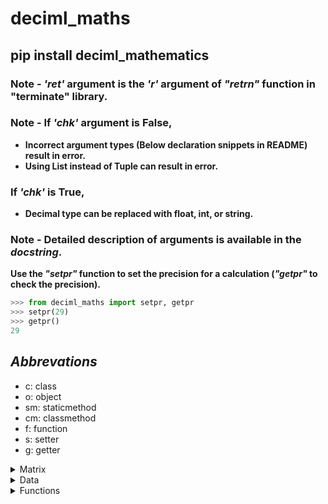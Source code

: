 # deciml_maths

## pip install deciml_mathematics


### Note - *'ret'* argument is the *'r'* argument of *"retrn"* function in "terminate" library.

### Note - If *'chk'* argument is False,
- **Incorrect argument types (Below declaration snippets in README) result in error.**
- **Using List instead of Tuple can result in error.**

### If *'chk'* is True,
- **Decimal type can be replaced with float, int, or string.**

### Note - Detailed description of arguments is available in the *docstring*.

**Use the *"setpr"* function to set the precision for a calculation (*"getpr"* to check the precision).**

```python
>>> from deciml_maths import setpr, getpr
>>> setpr(29)
>>> getpr()
29
```

## *Abbrevations*
- c: class
- o: object
- sm: staticmethod
- cm: classmethod
- f: function
- s: setter
- g: getter

<details>
<summary>Matrix</summary>
<p>
<details>
  <summary>matx</summary>
  <p>
    
**(o) matx(li, chk=True, ret='a')**: Object that stores matrix properties

- ***li*** - *tuple[ tuple[Decimal, ...] ] | tuple[Decimal, ...]*

```python
>>> from deciml_maths.matrix import matx
Imported deciml...
>>> from deciml.deciml import setpr
>>> setpr(3)
>>> matrix = matx([[1.924,2.25452,3.35157],[2.2585441,3.35844,4.25841],[3.58425,4.365258,5.694222],[4.6945485,5.5875155,6.557885]],True,'w')
'''
    [[1.924,2.25452,3.35157],[2.2585441,3.35844,4.25841],[3.58425,4.365258,5.694222],[4.6945485,5.5875155,6.557885]] - 2-D matrix
    True: Check argument types
    'w': Wait and exit if error
'''
>>> print(matrix)
matx(
_____|___[0]___|___[1]___|___[2]___|
 (0) | '1.924' | '2.255' | '3.352' | 
 (1) | '2.259' | '3.358' | '4.258' | 
 (2) | '3.584' | '4.365' | '5.694' | 
 (3) | '4.695' | '5.588' | '6.558' | 
)
```

i. **(s) matx**: Assign a new 2-D matrix

```python
>>> matrix.matx = [1.5, 2.8257, 3.25541]
>>> matrix.pmatx
matx(
_____|__[0]__|___[1]___|___[2]___|
 (0) | '1.5' | '2.826' | '3.255' | 
)

```

ii. **(g) matx -> tuple**: Get the 2-D matrix as a tuple

```python
>>> mat = matrix.matx
>>> mat
((Decimal('1.5'), Decimal('2.826'), Decimal('3.255')),)
```

iii. **(g) rowlen -> int**: Get the length of rows

```python
>>> matrix.rowlen
3
```

iv. **(g) collen -> int**: Get the length of columns

```python
>>> matrix.collen
1
```

v. **(g) sqmatx -> bool**: Get if square matrix

```python
>>> matrix.sqmatx
False
```

vi. **(g) pmatx**: Print the matrix and return the matrix as a tuple
#### Note - Can be used to check for errors. :'/ *Change the matx to pmatx*

```python
matrix.pmatx
matx(
_____|__[0]__|___[1]___|___[2]___|
 (0) | '1.5' | '2.826' | '3.255' | 
)

```

v. **(f) dnant() -> Decimal**: Get the determinant of matrix

```python
>>> matrix = matx([[1,2,3,5],[2,4,4,5],[3,4,8,6],[7,5,6,7]])
>>> matrix.dnant()
Decimal('-155.000')
```

vi. **(f) invsednant() -> Decimal**: Get the determinant of the inverse matrix

```python
>>> matrix.invsednant()
Decimal('-0.006452')
```
vii. **(f) invse() -> matx**: Get the inverse matrix of the matrix

```python
>>> mat = matrix.invse()
>>> print(mat)
matx(
_____|____[0]_____|___[1]____|____[2]_____|____[3]_____|
 (0) | '-0.05161' | '-0.219' | '-0.04516' |    '0.232' | 
 (1) |   '-0.426' |  '0.690' |   '-0.123' | '-0.08387' | 
 (2) | '-0.09677' | '-0.161' |    '0.290' | '-0.06452' | 
 (3) |    '0.439' | '-0.135' |   '-0.116' |  '0.02581' | 
)

```

vii. **(f) adjnt() -> matx**: Get the adjoint matrix of the matrix

```python
>>> mat = matrix.adjnt()
>>> print(mat)
matx(
_____|___[0]___|___[1]____|___[2]___|___[3]___|
 (0) |   '8.0' |   '34.0' |   '7.0' | '-36.0' | 
 (1) |  '66.0' | '-107.0' |  '19.0' |  '13.0' | 
 (2) |  '15.0' |   '25.0' | '-45.0' |  '10.0' | 
 (3) | '-68.0' |   '21.0' |  '18.0' |  '-4.0' | 
)

```

viii. **(f) tpose() -> matx**: Get the transpose matrix of the matrix

```python
>>> mat = matrix.tpose()
>>> print(mat)
matx(
_____|__[0]__|__[1]__|__[2]__|__[3]__|
 (0) | '1.0' | '2.0' | '3.0' | '7.0' | 
 (1) | '2.0' | '4.0' | '4.0' | '5.0' | 
 (2) | '3.0' | '4.0' | '8.0' | '6.0' | 
 (3) | '5.0' | '5.0' | '6.0' | '7.0' | 
)

```

ix. **(f) cofacm() -> matx**: Get the matrix of cofactors for the matrix

```python
>>> mat = matrix.cofacm()
>>> print(mat)
matx(
_____|___[0]___|___[1]____|___[2]___|___[3]___|
 (0) |   '8.0' |   '66.0' |  '15.0' | '-68.0' | 
 (1) |  '34.0' | '-107.0' |  '25.0' |  '21.0' | 
 (2) |   '7.0' |   '19.0' | '-45.0' |  '18.0' | 
 (3) | '-36.0' |   '13.0' |  '10.0' |  '-4.0' | 
)

```

x. **(f) mele(i, j, chk=True, ret='a') -> Decimal**: Get an element of the matrix 

- **i** - *int*
- **j** - *int*

```python
>>> ele = matrix.mele(0,0,True,'e')
'''
  0 - Row index
  0 - Column index
  True - Check arguments
  'e' - Exit if error
'''
>>> ele
Decimal('1.0')
```

xi. **(f) mrow(i, chk=True, ret='a') -> tuple[Decimal, ...]**: Get a row of the matrix

- **i** - *int*

```python
>>> row = matrix.mrow(0, True, 'c')
'''
  0 - Row index
  True - Check arguments
  'c' - Continue if error
'''
>>> row
(Decimal('1.0'), Decimal('2.0'), Decimal('3.0'), Decimal('5.0'))
```

xii. **(f) mcol(j, chk=True, ret='a') -> tuple[Decimal, ...]**: Get a column of the matrix

- **j** - *int*

```python
>>> col = matrix.mcol(0, True, 'a')
'''
  0 - Column index
  True - Check arguments
  'a' - Ask to exit if error
'''
>>> col
(Decimal('1.0'), Decimal('2.0'), Decimal('3.0'), Decimal('7.0'))
```

xiii. **(f) gele(a, r=False, chk=True, ret='a') -> tuple[ tuple[Decimal, ...] ]**: Get the rows or columns of the matrix

- **a** - *list[ int ]*
- **r** - *bool*

```python
>>> cols = matrix.gele([0,2], False, False, 'e')
'''
  [0,2] - Column indexes
  False - Get columns
  False - Skip arguments check
  'e' - Exit if error
'''
>>> cols
((Decimal('1.0'), Decimal('2.0'), Decimal('3.0'), Decimal('7.0')), (Decimal('3.0'), Decimal('4.0'), Decimal('8.0'), Decimal('6.0')))
```

xiv. **(f) matxl() -> list[ list[ Decimal ] ]**: Get the matrix as a list of Decimal objects

```python
>>> matrix.matxl()
[[Decimal('1.0'), Decimal('2.0'), Decimal('3.0'), Decimal('5.0')], [Decimal('2.0'), Decimal('4.0'), Decimal('4.0'), Decimal('5.0')], [Decimal('3.0'), Decimal('4.0'), Decimal('8.0'), Decimal('6.0')], [Decimal('7.0'), Decimal('5.0'), Decimal('6.0'), Decimal('7.0')]]
```

xv. **(f) pop(i, r=True, chk=True, ret='a') -> tuple[Decimal, ...]**: Remove a row or column of the matrix

- **i** - *int*
- **r** - *bool*

```python
>>> matrix.pop(0, False, True, 'c')
>>> popped = matrix.pop(0, False, True, 'c')
'''
	0 - Column index
	False - Pop column
	True - Check arguments
	'c' - Continue if error
'''
>>> popped
(Decimal('1.0'), Decimal('2.0'), Decimal('3.0'), Decimal('7.0'))
>>> print(matrix)
matx(
_____|__[0]__|__[1]__|__[2]__|
 (0) | '2.0' | '3.0' | '5.0' | 
 (1) | '4.0' | '4.0' | '5.0' | 
 (2) | '4.0' | '8.0' | '6.0' | 
 (3) | '5.0' | '6.0' | '7.0' | 
)

```

  </p>
</details>
<details>
  <summary>matutils</summary>
  <p>

**(c) matutils**: Methods used with matx

```python
>>> from deciml_maths.matrix import matx, matutils
Imported deciml...
```

i. **(sm) sclrm(n, el, chk=True, ret='a') -> matx**: Get a matx object with a scalar matrix

- **n** - *int*
- **el** - *Decimal*

```python
>>> from deciml_maths import setpr                
>>> setpr(3)
>>> mat = matutils.sclrm(4, 12.12345, True, 'e')
'''
	4 - Nummber of rows of square matrix
	12.12345 - Diagonal values
	True - Check arguments
	'e' - Exit if error
'''
>>> print(mat)
matx(
_____|___[0]____|___[1]____|___[2]____|___[3]____|
 (0) | '12.123' |    '0.0' |    '0.0' |    '0.0' |
 (1) |    '0.0' | '12.123' |    '0.0' |    '0.0' |
 (2) |    '0.0' |    '0.0' | '12.123' |    '0.0' |
 (3) |    '0.0' |    '0.0' |    '0.0' | '12.123' |
)

```

ii. **(sm) eqelm(m, n, i, chk=True, ret='a') -> matx**: Get a matx object of matrix with equal elements

- **m** - *int*
- **n** - *int*
- **i** - *Decimal*

```python
>>> mat = matutils.eqelm(4, 3, 12.12345, True, 'e')
'''
	4 - Number of rows
	3 - Number of columns
	12.12345 - Element value
	True - Check arguments
	'e' - Exit if error
'''
>>> print(mat)
matx(
_____|___[0]____|___[1]____|___[2]____|
 (0) | '12.123' | '12.123' | '12.123' |
 (1) | '12.123' | '12.123' | '12.123' |
 (2) | '12.123' | '12.123' | '12.123' |
 (3) | '12.123' | '12.123' | '12.123' |
)

```

iii. **(sm) addmatx(a, *b, r=False, chk=True, ret='a') -> matx**: Get a matrix as a matx object for matrices of matx objects appended along row or column direction 

- **a** - *matx*
- **\*b** - *matx*
- **r** - *bool*

```python
>>> mat1 = matx([[1,2,3,4],[12.1234, 1.2365, 3, 4]])
>>> mat2 = matx([[0.2365, 1.23641, 4.25631, 5],[5,6,7,8]])
>>> mat3 = matx([[1,2,3,4],[2,3,4,5]])
>>> mat = matutils.addmatx(mat1, mat2, mat3, r=True, chk=True, ret='w')
'''
	mat1, mat2, mat3 - matx objects
	True - Along row
	True - Check arguments
	'w' - Wait and exit if error
'''
>>> print(mat)
matx(
_____|___[0]____|___[1]___|___[2]___|__[3]__|
 (0) |    '1.0' |   '2.0' |   '3.0' | '4.0' |
 (1) | '12.123' | '1.237' |   '3.0' | '4.0' |
 (2) |  '0.237' | '1.236' | '4.256' | '5.0' |
 (3) |    '5.0' |   '6.0' |   '7.0' | '8.0' |
 (4) |    '1.0' |   '2.0' |   '3.0' | '4.0' |
 (5) |    '2.0' |   '3.0' |   '4.0' | '5.0' |
)

>>> mat = matutils.addmatx(mat1, mat2, mat3, r=False, chk=True, ret='w')
'''
	mat1, mat2, mat3 - matx objects
	False - Along columns
	True - Check arguments
	'w' - Wait and exit if error
'''
>>> print(mat)
matx(
_____|___[0]____|___[1]___|__[2]__|__[3]__|___[4]___|___[5]___|___[6]___|__[7]__|__[8]__|__[9]__|_[10]__|_[11]__|
 (0) |    '1.0' |   '2.0' | '3.0' | '4.0' | '0.237' | '1.236' | '4.256' | '5.0' | '1.0' | '2.0' | '3.0' | '4.0' |
 (1) | '12.123' | '1.237' | '3.0' | '4.0' |   '5.0' |   '6.0' |   '7.0' | '8.0' | '2.0' | '3.0' | '4.0' | '5.0' |
)

```

iv. **(cm) maddval(a, x, chk=True, ret='a') -> matx**: Get a matrix as a matx object with a number added to all the rows in the matrix of a matx object at the first index

- **a** - *matx*
- **x** - *Decimal*

```python
>>> mat = matutils.maddval(mat1, 10.1234, True, 'a')
'''
	mat1 - matx object
	10.1234 - Number
	True - Check arguments
	'a' - Ask to exit if error
'''
>>> print(mat)
matx(
_____|___[0]____|___[1]____|___[2]___|__[3]__|__[4]__|
 (0) | '10.123' |    '1.0' |   '2.0' | '3.0' | '4.0' |
 (1) | '10.123' | '12.123' | '1.237' | '3.0' | '4.0' |
)

```

v. **(sm) matlxtox(a, chk=True, ret='a') -> tuple[matx, ...]**: Convert matx object to a tuple of matx objects with row matrix

- **a** - *matx*

```python
>>> a = matutils.matlxtox(mat1, True, 'a')
'''
	mat1 - matx objects
	True - Check arguments
	'a' - Ask to exit if error
'''
>>> for i in a:
...     print(i)
... 
matx(
_____|__[0]__|__[1]__|__[2]__|__[3]__|
 (0) | '1.0' | '2.0' | '3.0' | '4.0' |
)

matx(
_____|___[0]____|___[1]___|__[2]__|__[3]__|
 (0) | '12.123' | '1.237' | '3.0' | '4.0' |
)

```

vi. **(sm) matxtolx(a, chk=True, ret='a') -> matx**: Convert a tuple of matx objects with row matrix to a matx object

- **a** - *matx*

```python
>>> mat = matutils.matxtolx(a, True, 'a')
'''
	a - Tuple of matx objects with row matrix
	True - Check arguments
	'a' - Ask to exit if error
'''
>>> print(mat)
matx(
_____|___[0]____|___[1]___|__[2]__|__[3]__|
 (0) |    '1.0' |   '2.0' | '3.0' | '4.0' |
 (1) | '12.123' | '1.237' | '3.0' | '4.0' |
)

```

vii. **(sm) gele(a, b, r=False, chk=True, ret='a') -> matx**: Get the rows or columns of the matrix for a matx object as a matx object

- **a** - *matx*
- **b** - *list[ int ]*
- **r** - *bool*

```python
>>> cols = matutils.gele(mat, [0,3], False, True, 'a')
'''
	mat - matx objects
	[0,3] - column indexes
	False - Get columns
	True - Check arguments
	'a' - Ask to exit if error
'''
>>> print(cols)
matx(
_____|__[0]__|___[1]____|
 (0) | '1.0' | '12.123' |
 (1) | '4.0' |    '4.0' |
)

>>> rows = matutils.gele(mat, [0], True, True, 'a')
'''
	mat - matx object
	[0] - Row indexes
	True - Get rows
	True - Check arguments
	'a' - Ask to exit if error
'''   
>>> print(rows)
matx(
_____|__[0]__|__[1]__|__[2]__|__[3]__|
 (0) | '1.0' | '2.0' | '3.0' | '4.0' |
)

```

viii. **(cm) tpose(a, chk=True, ret='a') -> matx**: Get the transpose matrix as a matx object for matrix of a matx object



```python
>>> tmat = matutils.tpose(mat, True, 'a')
'''
	mat - matx object
	True - Check arguments
	'a' - Ask to exit if error
'''
>>> print(tmat)
matx(
_____|__[0]__|___[1]____|
 (0) | '1.0' | '12.123' |
 (1) | '2.0' |  '1.237' |
 (2) | '3.0' |    '3.0' |
 (3) | '4.0' |    '4.0' |
)

```

ix. **(cm) cofac(a, b, c, chk=True, ret='a') -> matx**: Get the matrix of cofactors as a matx object for matrix of a matx object

- **a** - *matx*
- **b** - *int*
- **c** - *int*

```python
>>> cofac = matutils.cofac(mat, 0, 0, True, 'a')
Invalid command: matutils.cofac()
Error: Not a square matrix 
 
exit? y/n
n
>>> mat = matx([[1,2,3],[2,4,4],[1,3,5]])
>>> cofac = matutils.cofac(mat, 0, 0, True, 'a')
'''
	mat - matx object
	0 - Row index
	0 - Column index
	True - Check arguments
	'a' - Ask to exit if error
'''
>>> cofac
Decimal('8.0')
```

x. **(cm) dnant(a, chk=True, ret='a') -> Decimal**: Get the determinant of matrix for a matx object

- **a** - *matx*

```python
>>> det = matutils.dnant(mat, True, 'a')
'''
	mat - matx object
	True - Check arguments
	'a' - Ask to exit if error
'''
>>> det
Decimal('2.0')
```

xi. **(cm) adjnt(a, chk=True, ret='a') -> matx**: Get the adjoint of matrix for a matx object

- **a** - *matx*

```python
>>> adjmat = matutils.adjnt(mat, True, 'a')
'''
	mat - matx object
	True - Check arguments
	'a' - Ask to exit if error
'''
>>> print(adjmat)
matx(
_____|__[0]___|__[1]___|__[2]___|
 (0) |  '8.0' | '-1.0' | '-4.0' |
 (1) | '-6.0' |  '2.0' |  '2.0' |
 (2) |  '2.0' | '-1.0' |  '0.0' |
)

```

xii. **(cm) invse(a, chk=True, ret='a') -> matx**: Get the inverse matrix as a matx object for matrix of a matx object

- **a** - *matx*

```python
>>> invmat = matutils.invse(mat, True, 'a')
'''
	mat - matx object
	True - Check arguments
	'a' - Ask to exit if error
'''
>>> print(invmat)
matx(
_____|__[0]___|___[1]___|__[2]___|
 (0) |  '4.0' | '-0.50' | '-2.0' |
 (1) | '-3.0' |   '1.0' |  '1.0' |
 (2) |  '1.0' | '-0.50' |  '0.0' |
)

```

xiii. **(cm) invsednant(a, chk=True, ret='a') -> Decimal**: Get the determinant of the inverse matrix for matrix of a matx object

- **a** - *matx*

```python
>>> mat = matx([[1,2,3],[2.256245,4,4],[1,3.2358,5.332526]])
>>> mat.invse().dnant()                                     
Decimal('0.449')
>>> invdet = matutils.invsednant(mat, True, 'a')
'''
	mat - matx object
	True - Check arguments
	'a' - Ask to exit if error
'''
>>> invdet
Decimal('0.449')
```

xiv. **(cm) tform(a, b, c, d, r=False, chk=True, ret='a') -> matx**: Get a matx object with matrix for matrix of a matx object after a row or column transformation

- **a** - *matx*
- **b** - *int*
- **c** - *int*
- **d** - *Decimal*

***Note - Transformation is [b] -> [b] + c\*[d]***

```python
>>> mat = matx([[1,2,3],[2,4,4],[1,3,5]])
>>> mat = matutils.tform(mat, 1, 2, 1.2487, False, True, 'a')
'''
	mat - matx object
	1 - Index
	2 - Index
	1.2487 - Factor
	False - Column transformation
	True - Check arguments
	'a' - Ask to exit if error
'''
>>> print(mat)
matx(
_____|__[0]__|___[1]___|__[2]__|
 (0) | '1.0' | '5.747' | '3.0' |
 (1) | '2.0' | '8.996' | '4.0' |
 (2) | '1.0' | '9.245' | '5.0' |
)

```

xv. **(sm) madd(a, b, sumr=None, chk=True, ret='a') -> matx | tuple[Decimal, ...]**: Get the matrix as a matx object after matrix addition for matrices of two matx objects

- **a** - *matx*
- **b** - *matx*
- **sumr** - *bool/None*

```python
>>> mat1 = matx([[5,6,7],[3,4,1],[5,4,1]])
>>> mat = matutils.madd(mat, mat1, chk=True, ret='a')
'''
	mat, mat1 - matx objects
	True - Check arguments
	'a' - Ask to exit if error
'''
>>> print(mat)
matx(
_____|__[0]__|___[1]____|__[2]___|
 (0) | '6.0' | '11.747' | '10.0' |
 (1) | '5.0' | '12.996' |  '5.0' |
 (2) | '6.0' | '13.245' |  '6.0' |
)

>>> sum_of_rows = matutils.madd(mat, mat1, False, True, 'a')
'''
	mat, mat1 - matx objects
	False - Return sum of elements at a row index in each column
	True - Check arguments
	'a' - Ask to exit if error
'''
>>> sum_of_rows
(Decimal('45.747'), Decimal('30.996'), Decimal('35.245'))
```

xvi. **(cm) saddcnst(a, b, r=False, sumr=None, chk=True, ret='a') -> matx | tuple[Decimal, ...]**: Get the matrix as matx object after addition of a constant to each row or column in matrix of a matx object

- **a** - *list[ Decimal ] | tuple[Decimal, ...] | Decimal*
- **b** - *matx*
- **r** - *bool/None*
- **sumr** - *bool/None*

```python
>>> mat = matutils.saddcnst(0.4826, mat, None, chk=True, ret='a')
'''
	0.4826 - Number
	mat - matx object
	None - Add to all elements
	True - Check arguments
	'a' - Ask to exit if error
'''
>>> print(mat)
matx(
_____|___[0]___|___[1]____|___[2]____|
 (0) | '6.483' | '12.230' | '10.483' |
 (1) | '5.483' | '13.479' |  '5.483' |
 (2) | '6.483' | '13.728' |  '6.483' |
)
 
>>> mat = matutils.saddcnst([0.1,0.2,0.3], mat, True, chk=True, ret='a')
'''
	[0.1,0.2,0.3] - Numbers
	mat - matx object
	True - Add to rows
	True - Check arguments
	'a' - Ask to exit if error
'''
>>> print(mat)
matx(
_____|___[0]___|___[1]____|___[2]____|
 (0) | '6.583' | '12.330' | '10.583' |
 (1) | '5.683' | '13.679' |  '5.683' |
 (2) | '6.783' | '14.028' |  '6.783' |
)

```

xvii. **(sm) msub(a, b, sumr=None, chk=True, ret='a') -> matx | tuple[Decimal, ...]**: Get the matrix as a matx object after matrix subtraction for matrices of two matx objects

- **a** - *matx*
- **b** - *matx*
- **sumr** - *bool/None*

```python
>>> mat1 = matx([[1.1234,2.2123,12.2541,3],[1,5,4,2],[3,1,2,2]])
>>> mat2 = matx([[2,3,1,1],[3,3,5,6],[2,3,1,1]])
>>> mat = matutils.msub(mat1, mat2, chk=True, ret='a')
'''
	mat1, mat2 - matx objects
	True - Check arguments
	'a' - Ask to exit if error
'''
>>> print(mat)
matx(
_____|___[0]____|___[1]____|___[2]____|__[3]___|
 (0) | '-0.877' | '-0.788' | '11.254' |  '2.0' |
 (1) |   '-2.0' |    '2.0' |   '-1.0' | '-4.0' |
 (2) |    '1.0' |   '-2.0' |    '1.0' |  '1.0' |
)

```

xviii. **(sm) smult(a, b, sumr=None, chk=False, ret='a') -> matx | tuple[Decimal, ...]**: Get the matrix as matx object after multiplication of a number

- **a** - *matx*
- **b** - *matx*
- **sumr** - *bool/None*

```python
>>> mat = matutils.smult(0.1595, mat)
'''
	0.1595 - Number
	mat - matx object
'''
>>> print(mat)
matx(
_____|___[0]____|___[1]____|___[2]___|___[3]____|
 (0) |  '-0.14' | '-0.126' | '1.795' |  '0.319' |
 (1) | '-0.319' |  '0.319' | '-0.16' | '-0.638' |
 (2) |   '0.16' | '-0.319' |  '0.16' |   '0.16' |
)

```

xix. **(cm) smultfac(a, b, r=True, sumr=None, chk=True, ret='a') -> matx | tuple[Decimal, ...]**: Get the matrix as a matx object after multiplication of a number to each row or column in matrix of a matx object

- **a** - *list[ Decimal ] | tuple[Decimal, ...]*
- **b** - *matx*
- **r** - *bool*
- **sumr** - *bool/None*

```python
>>> mat = matutils.smultfac([1,2,3,10], mat, False)
'''
	[1,2,3,10]
	mat
	False
'''
>>> print(mat)
matx(
_____|___[0]____|___[1]____|___[2]____|___[3]____|
 (0) | '-0.140' | '-0.252' |  '5.385' |  '3.190' |
 (1) | '-0.319' |  '0.638' | '-0.480' | '-6.380' |
 (2) |  '0.160' | '-0.638' |  '0.480' |  '1.600' |
)

```

xx. **(cm) mmult(a, b, t=(False, False), sumr=None, chk=True, ret='a') -> matx | tuple[Decimal, ...]**: Get the matrix as a matx object after matrix multiplication for matrices of two matx objects

- **a** - *matx*
- **b** - *matx*
- **t** - *tuple[bool, bool]*
- **sumr** - *bool/None*

```python
>>> mat = matutils.mmult(mat, mat1, (False, True))
'''
	mat, mat1 - matx objects
	(False, True) - Use transpose of 'mat1'
'''
>>> print(mat)
matx(
_____|____[0]____|____[1]____|____[2]____|
 (0) |  '74.843' |  '26.520' |  '16.478' |
 (1) | '-23.969' | '-11.809' | '-14.039' |
 (2) |   '9.450' |   '2.090' |   '4.002' |
)
>>> mat = matutils.mmult(mat1, mat2, (False, True), False)
>>> mat
(Decimal('137.5470'), Decimal('96.0'), Decimal('60.0'))
```

xxi. **(sm) melmult(a, b, t=(False, False), sumr=None, chk=True, ret='a') -> matx | tuple[Decimal, ...]**: Get the matrix as a matx object after multipling the elements at the same indexes of the matrices of two matx objects

- **a** - *matx*
- **b** - *matx*
- **t** - *tuple[bool, bool]*
- **sumr** - *bool/None*

```python
>>> mat = matutils.melmult(mat1, mat2)
'''
	mat1, mat2 - matx objects
'''
>>> print(mat)
matx(
_____|___[0]___|___[1]___|___[2]____|__[3]___|
 (0) | '2.246' | '6.636' | '12.254' |  '3.0' |
 (1) |   '3.0' |  '15.0' |   '20.0' | '12.0' |
 (2) |   '6.0' |   '3.0' |    '2.0' |  '2.0' |
)

```

xxii. **(sm) uldcompose(a, chk=True, ret='a') -> tuple[matx, matx, matx]**: Get a tuple with matx objects of upper triangular, diagonal, and lower triangular matrices for a matrix of a matx 

- **a** - *matx*

```python
>>> u,l,d = matutils.uldcompose(matutils.gele(mat, [0,1,2], False))
'''
	matutils.gele(mat, [0,1,2], False) - matx object to decompose
'''
>>> print("{}{}{}".format(u,l,d))
matx(
_____|__[0]__|__[1]__|__[2]__|
 (0) | '0.0' | '3.0' | '6.0' |
 (1) | '0.0' | '0.0' | '3.0' |
 (2) | '0.0' | '0.0' | '0.0' |
)
matx(
_____|___[0]____|__[1]___|__[2]__|
 (0) |    '0.0' |  '0.0' | '0.0' |
 (1) |  '6.636' |  '0.0' | '0.0' |
 (2) | '12.254' | '20.0' | '0.0' |
)
matx(
_____|___[0]___|__[1]___|__[2]__|
 (0) | '2.246' | '15.0' | '2.0' |
)

```

xxiii. **(cm) dpose(a, li, r=False, chk=True, ret='a') -> tuple[matx, ...]**: Get a tuple of matrices after decomposing a matrix of a matx object along the row or column direction

- **a** - *matx*
- **li** - *list[ int ] | tuple[int, ...]*
- **r** - *bool*

```python
>>> mats = matutils.dpose(mat, [2,2])
'''
	mat - matx object
	[2,2] - Number of columns to decompose
'''
>>> for i in mats:print(i, end="")
... 
matx(
_____|___[0]___|__[1]___|__[2]__|
 (0) | '2.246' |  '3.0' | '6.0' |
 (1) | '6.636' | '15.0' | '3.0' |
)
matx(
_____|___[0]____|__[1]___|__[2]__|
 (0) | '12.254' | '20.0' | '2.0' |
 (1) |    '3.0' | '12.0' | '2.0' |
)

```

xix. **(sm) moperate(a, chk=True, ret='a') -> matx | tuple[matx, ...]**: Returns the result after performing specified operations.

- **a**: *tuple[str, tuple[matx|tuple, ...]]*
	- 1<sup>st</sup> element is the operation to perform
	- If no operation is to be performed then the elements are matx objects
	- Operations:
		- ***"add"***: Perform addition of matrices in matx objects
		- ***"sub"***: Perform subtraction of matrices in matx objects from matrix in first matx object
		- ***"mul"***: Perform multiplication of matrices in matx objects
		- ***"invse"***: Get the inverse matrices for the matrices in matx objects
		- ***"lxtox"***: Convert matrices into row matrices of rows of matrices in matx objects
		- ***"xtolx"***: Convert row matrices in matx objects into matrix with rows as the rows in row matrices
		- ***"tpose"***: Get the transpose matrix of matrices in matx objects

```python
>>> mat1=matx([1.2311,2.23514,3.2365])
>>> mat2=matx([2.3254,5.2364,3.2541])
>>> mat3=matx([2.3121,2.3214,5.3211])
>>> mat=matutils.moperate(('add', (('xtolx', (mat1, mat2, mat3)), ('invse', (('xtolx', (mat2, mat1, mat3)),)))), True, 'a')
'''
	('add', (('xtolx', (mat1, mat2, mat3)), ('invse', (('xtolx', (mat2, mat1, mat3)),)))) - Operation sequence
	True - Check arguments
	 'a' - Ask to exit if error
'''
>>> print(mat)
matx(
_____|___[0]___|___[1]____|___[2]___|
 (0) | '1.811' | '-0.453' | '4.518' |
 (1) | '2.449' |  '5.878' | '2.788' |
 (2) | '2.006' |  '3.209' | '5.156' |
)

```

  </p>
</details>
<details>
  <summary>melutils</summary>
  <p>

**(c) melutils**: Methods for operations on rows/columns in matrix of a matx object 
  
i. **(sm) add(a, li, r=False, chk=True, ret='a') -> matx**: Get a matx object with matrix of rows as sum of elements in rows or columns in a matrix of a matx object

- **a** - *matx*
- **li** - *tuple[tuple[int, ...]] | list[list[ int ]] | 'all'*
- **r** - *bool*

```python
>>> mat=matx([[1.0121, 2.3202, 5.3214], [2.3202, 4.2555, 6.3111], [5.3236, 3.5895, 4.2314]])
>>> mat1=melutils.add(mat, [[1,2],[0,2]], False, True, 'a')
'''
	mat - matx object
	[[1,2],[0,2]] - List of list of column indexes of columns to add
	False - For columns
	True - Check arguments
	'a' - Ask to exit if error
'''
>>> print(mat1)
matx(
_____|___[0]___|___[1]____|___[2]___|
 (0) | '7.641' | '10.567' | '7.821' |
 (1) | '6.333' |  '8.631' | '9.555' |
)

>>> mat1=melutils.add(mat, [[1,2],[0,2]], True, True, 'a')
'''
	mat - matx object
	[[1,2],[0,2]] - List of list of row indexes of rows to add
	True - For rows
	True - Check arguments
	'a' - Ask to exit if error
'''
>>> print(mat1)
matx(
_____|___[0]___|___[1]___|___[2]____|
 (0) | '7.644' | '7.846' | '10.542' |
 (1) | '6.336' | '5.910' |  '9.552' |
)

```

ii. **(sm) mult(a, li, r=False, chk=True, ret='a') -> matx**: Get a matx object with matrix of rows as multiplication of elements in rows or columns in a matrix of a matx object

- **a** - *matx*
- **li** - *tuple[tuple[int, ...]] | list[list[ int ]] | 'all'*
- **r** - *bool*

```python
>>> mat1=melutils.mult(mat, [[1,2],[0,2]], False, True, 'a')
'''
	mat - matx object
	[[1,2],[0,2]] - List of list of column indexes of columns to multiply
	False - For columns
	True - Check arguments
	'a' - Ask to exit if error
'''
>>> print(mat1)
matx(
_____|___[0]____|___[1]____|___[2]____|
 (0) | '12.345' |  '26.86' | '15.189' |
 (1) |  '5.385' | '14.642' | '22.526' |
)

>>> mat1=melutils.mult(mat, [[1,2],[0,2]], True, True, 'a')
'''
	mat - matx object
	[[1,2],[0,2]] - List of list of row indexes of rows to multiply
	True - For rows
	True - Check arguments
	'a' - Ask to exit if error
'''
>>> print(mat1)
matx(
_____|___[0]____|___[1]____|___[2]____|
 (0) | '12.352' | '15.279' | '26.702' |
 (1) |  '5.388' |  '8.329' | '22.513' |
)

```

iii. **(sm) pow(an, a, li, r=False, chk=True, ret='a') -> matx**: Get a matx object with matrix of rows as exponentiation of elements in rows or columns in a matrix of a matx object

- **an** - *tuple[Decimal, Decimal]*
- **a** - *matx*
- **li** - *tuple[int, ...] | list[ int ] | 'all'*
- **r** - *bool*

```python
>>> mat1=melutils.pow((2, 2), mat, [0,1], False, True, 'a')
'''
	(2, 2) - Factor to multiply and power
	mat - matx object
	[0,1] - List of column indexes of columns to exponentiate
	False - For columns
	True - Check arguments
	'a' - Ask to exit if error
'''
>>> print(mat1)
matx(
_____|___[0]___|___[1]____|___[2]____|
 (0) | '4.097' |  '21.53' | '113.38' |
 (1) | '21.53' | '72.454' | '51.552' |
)

>>> mat1=melutils.pow((2, 2), mat, [0,1], True, True, 'a')
'''
	(2, 2) - Factor to multiply and power
	mat - matx object
	[0,1] - List of row indexes of rows to exponentiate
	True - For rows
	True - Check arguments
	'a' - Ask to exit if error
'''
>>> print(mat1)
matx(
_____|___[0]___|___[1]____|____[2]____|
 (0) | '4.097' |  '21.53' | '113.252' |
 (1) | '21.53' | '72.454' | '159.315' |
)

```

iv. **(sm) log(an, a, li, r=False, chk=True, ret='a') -> matx**: Get a matx object with matrix of rows as logarithm of elements in rows or columns in a matrix of a matx object

- **an** - *tuple[Decimal, Decimal]*
- **a** - *matx*
- **li** - *tuple[int, ...] | list[ int ] | 'all'*
- **r** - *bool*

```python
>>> mat1=melutils.log((2, 2), mat, [0,1], True, True, 'a')
'''
	(2, 2) - Factor to multiply and base
	mat - matx object
	[0,1] - List of row indexes of rows for logarithm
	True - For rows
	True - Check arguments
	'a' - Ask to exit if error
'''
>>> print(mat1)
matx(
_____|___[0]___|___[1]___|___[2]___|
 (0) | '1.017' | '2.214' | '3.412' |
 (1) | '2.214' | '3.089' | '3.658' |
)

>>> mat1=melutils.log((2, 2), mat, [0,1], False, True, 'a')
'''
	(2, 2) - Factor to multiply and base
	mat - matx object
	[0,1] - List of column indexes of columns for logarithm
	False - For columns
	True - Check arguments
	'a' - Ask to exit if error
'''
>>> print(mat1)
matx(
_____|___[0]___|___[1]___|___[2]___|
 (0) | '1.017' | '2.214' | '3.413' |
 (1) | '2.214' | '3.089' | '2.844' |
)

```

v. **(sm) expo(an, a, li, r=False, chk=True, ret='a') -> matx**: Get a matx object with matrix of rows as exponentiation of a number by elements in rows or columns in a matrix of a matx object

- **an** - *tuple[Decimal, Decimal]*
- **li** - *tuple[int, ...] | list[ int ] | 'all'*
- **r** - *bool*

```python
>>> mat1=melutils.expo((2, 2), mat, [0,1], False, True, 'a')
'''
	(2, 2) - Number to exponentiate and factor to multiply
	mat - matx object
	[0,1] - List of column indexes of columns for exponentiation
	False - For columns
	True - Check arguments
	'a' - Ask to exit if error
'''
>>> print(mat1)
matx(
_____|___[0]____|____[1]____|____[2]_____|
 (0) |  '4.067' |  '24.933' | '1604.602' |
 (1) | '24.933' | '365.063' |  '145.009' |
)

>>> mat1=melutils.expo((2, 2), mat, [0,1], True, True, 'a')
'''
	(2, 2) - Number to exponentiate and factor to multiply
	mat - matx object
	[0,1] - List of row indexes of rows for exponentiation
	True - For rows
	True - Check arguments
	'a' - Ask to exit if error
'''
>>> print(mat1)
matx(
_____|___[0]____|____[1]____|____[2]_____|
 (0) |  '4.067' |  '24.933' | '1597.943' |
 (1) | '24.933' | '365.063' | '6303.774' |
)

```

vi. **(sm) trig(n, a, li, r=False, f='cos', chk=True, ret='a') -> matx**: Get a matx object with matrix of rows as trignometric function values for elements in rows or columns in a matrix of a matx object

- **n** - *Decimal*
- **a** - *matx*
- **li** - *tuple[int, ...] | list[ int ] | 'all'*
- **r** - *bool*
- **f** - *str*
	- 'sin', 'cos', 'tan', 'cosec', 'sec', 'cot', 'asin', 'acos', 'atan', 'asec', 'acosec', 'acot', 'sinh', 'cosh', 'tanh', 'sech', 'cosech', 'coth'

```python
>>> mat1=melutils.trig(2, mat, [0,1], False, 'tan', True, 'a')
'''
	2 - Factor to multiply
	mat - matx object
	[0,1] - List of column indexes of columns for trignometric operation
	False - For columns
	'tan' - Use the "tan" function
	True - Check arguments
	'a' - Ask to exit if error
'''
>>> print(mat1)
matx(
_____|___[0]____|___[1]____|___[2]___|
 (0) | '-2.053' | '13.790' | '2.760' |
 (1) | '13.790' | '-1.294' | '1.252' |
)

>>> mat1=melutils.trig(2, mat, [0,1], False, 'sinh', False, 'a')
'''
	2 - Factor to multiply
	mat - matx object
	[0,1] - List of column indexes of columns for trignometric operation
	False - For columns
	'sinh' - Use the "sinh" function
	False - Check arguments
	'a' - Ask to exit if error
'''
>>> print(mat1)
matx(
_____|___[0]____|____[1]_____|_____[2]_____|
 (0) |  '3.718' |   '51.767' | '21054.143' |
 (1) | '51.767' | '2487.050' |   '656.454' |
)

```

  </p>
</details>
<details>
  <summary>matstat</summary>
  <p>

**(c) matstat**: Methods for statistical analysis using matx object

```python
>>> from deciml_maths.matrix import matstat, matx
Imported deciml...
>>> from deciml_maths import setpr
>>> setpr(3)
```
  
i. **(sm) amean(a, el='row', chk=True, ret='a') -> tuple[Decimal, ...] | Decimal**: Get the arithmatic mean for all rows/columns/elements of matrix in matx object

- **a** - *matx*
- **el** - *str*
	- 'row'/'col'/'all'

```python
>>> mat=matx([[1.2312, 2.321, 5.3214, 3.23651, 5.2514, 5.3652, 4.32145],[12, 13.2642, 5.3251, 8.2569, 6.25412, 7.25631, 1.23651]])
>>> arith_mean_rows = matstat.amean(mat, 'row', True, 'a')
'''
	mat - matx object
	'row' - For all rows
	True - Check arguments
	'a' - Ask to exit if error
'''
>>> arith_mean_rows
(Decimal('3.864'), Decimal('7.656'))
>>> arith_mean_cols = matstat.amean(mat, 'col', True, 'a')
'''
	mat - matx object
	'col' - For all columns
	True - Check arguments
	'a' - Ask to exit if error
'''
>>> arith_mean_cols
(Decimal('6.616'), Decimal('7.793'), Decimal('5.323'), Decimal('5.747'), Decimal('5.753'), Decimal('6.311'), Decimal('2.779'))
>>> arith_mean = matstat.amean(mat, 'all', True, 'a')
'''
	mat - matx object
	'all' - For all elements in matrix
	True - Check arguments
	'a' - Ask to exit if error
'''
>>> arith_mean
Decimal('5.760')
```

ii. **gmean(a, el='row', chk=True, ret='a') -> tuple[Decimal, ...] | Decimal**: Get the geometric mean for all rows/columns/elements of matrix in matx object

- **a** - *matx*
- **el** - *str*
	- 'row'/'col'/'all'

```python
>>> geo_mean_rows = matstat.gmean(mat, 'row', True, 'a')
'''
	mat - matx object
	'row' - For all rows
	True - Check arguments
	'a' - Ask to exit if error
'''
>>> geo_mean_rows
(Decimal('3.466'), Decimal('6.301'))
>>> geo_mean_cols = matstat.gmean(mat, 'col', True, 'a')
'''
	mat - matx object
	'col' - For all columns
	True - Check arguments
	'a' - Ask to exit if error
'''       
>>> geo_mean_cols
(Decimal('3.843'), Decimal('5.549'), Decimal('5.323'), Decimal('5.17'), Decimal('5.731'), Decimal('6.239'), Decimal('2.312'))
>>> geo_mean = matstat.gmean(mat, 'all', True, 'a')
'''
	mat - matx object
	'all' - For all elements in matrix
	True - Check arguments
	'a' - Ask to exit if error
'''
>>> geo_mean
Decimal('4.671')
```

iii. **hmean(a, el='row', chk=True, ret='a') -> tuple[Decimal, ...] | Decimal**: Get the harmonic mean for all rows/columns/elements of matrix in matx object

- **a** - *matx*
- **el** - *str*
	- 'row'/'col'/'all'

```python
>>> harm_mean_rows = matstat.hmean(mat, 'row', True, 'a')
'''
	mat - matx object
	'row' - For all rows
	True - Check arguments
	'a' - Ask to exit if error
'''
>>> harm_mean_rows
(Decimal('0.426'), Decimal('0.635'))
>>> harm_mean = matstat.hmean(mat, 'all', True, 'a')
'''
	mat - matx object
	'all' - For all elements in matrix
	True - Check arguments
	'a' - Ask to exit if error
'''
>>> harm_mean
Decimal('0.255')
```

iv. **qmean(a, el='row', chk=True, ret='a') -> tuple[Decimal, ...] | Decimal**: Get the quadratic mean of all rows/columns/elements of matrix in matx object

- **a** - *matx*
- **el** - *str*
	- 'row'/'col'/'all'

```python
>>> quad_mean_rows = matstat.qmean(mat, 'row', True, 'a')
'''
	mat - matx object
	'row' - For all rows
	True - Check arguments
	'a' - Ask to exit if error
'''
>>> quad_mean_rows
(Decimal('3.466'), Decimal('6.301'))
>>> quad_mean = matstat.qmean(mat, 'all', True, 'a')
'''
	mat - matx object
	'all' - For all elements in matrix
	True - Check arguments
	'a' - Ask to exit if error
'''
>>> quad_mean
Decimal('4.671')
```

v. **var(a, el='row', samp=True, chk=True, ret='a') -> tuple[Decimal, ...] | Decimal**: Get the sample or population variance of all rows/columns/elements of matrix in matx object

- **a** - *matx*
- **el** - *str*
	- 'row'/'col'/'all'
- **samp** - *bool*

```python
>>> samp_var_rows = matstat.var(mat, 'row', True, True, 'a')
'''
	mat - matx object
	'row' - For all rows
	True - Sample variance
	True - Check arguments
	'a' - Ask to exit if error
'''
>>> samp_var_rows
(Decimal('2.703'), Decimal('16.574'))
>>> popul_var = matstat.var(mat, 'all', False, True, 'a')
'''
	mat - matx object
	'all' - For all elements in matrix
	False - Population variance
	True - Check arguments
	'a' - Ask to exit if error
'''
>>> popul_var
Decimal('11.857')
```

vi. **sd(a, el='row', samp=True, chk=True, ret='a') -> tuple[Decimal, ...] | Decimal**: Get the sample or population standard deviation for all rows/columns/elements of matrix in matx object

- **a** - *matx*
- **el** - *str*
	- 'row'/'col'/'all'
- **samp** - *bool*

```python
>>> std_dev_rows = matstat.sd(mat, 'row', True, True, 'a')
'''
	mat - matx object
	'row' - For all rows
	True - Sample standard deviation
	True - Check arguments
	'a' - Ask to exit if error
'''
>>> std_dev_rows
(Decimal('1.644'), Decimal('4.071'))
>>> popul_std_dev = matstat.sd(mat, 'all', False, True, 'a')
'''
	mat - matx object
	'all' - For all elements in matrix
	False - Population standard deviation
	True - Check arguments
	'a' - Ask to exit if error
'''
>>> popul_std_dev
Decimal('3.443')
```

vii. **median(a, el='row', chk=True, ret='a') -> tuple[Decimal, ...] | Decimal**

- **a** - *matx*
- **el** - *str*
	- 'row'/'col'/'all'

```python
>>> median_rows = matstat.median(mat, 'row', True, 'a')
'''
	mat - matx object
	'row' - For all rows
	True - Check arguments
	'a' - Ask to exit if error
'''
>>> median_rows
(Decimal('4.321'), Decimal('7.256'))
>>> median = matstat.median(mat, 'all', True, 'a')
'''
	mat - matx object
	'all' - For all elements in matrix
	True - Check arguments
	'a' - Ask to exit if error
'''
>>> median
Decimal('5.323')
```

viii. **mode(a, el='row', chk=True, ret='a') -> tuple[dict, ...] | dict**

- **a** - *matx*
- **el** - *str*
	- 'row'/'col'/'all'

```python
>>> mat = matx([[1,2,4,6,4,3,4,5,6,4,3,4,5,6,4,4,4],[4,5,6,23,4,65,7,4,23,4,5,6,8,6,4,2,5]])
>>> mode_rows = matstat.mode(mat, 'row', True, 'a')
'''
	mat - matx object
	'row' - For all rows
	True - Check arguments
	'a' - Ask to exit if error
'''
>>> mode_rows
({'values': (Decimal('4.0'),), 'mode': 8}, {'values': (Decimal('4.0'),), 'mode': 5})
>>> mode = matstat.mode(mat, 'all', True, 'a')
'''
	mat - matx object
	'all' - For all elements in matrix
	True - Check arguments
	'a' - Ask to exit if error
'''
>>> mode
{'values': (Decimal('4.0'),), 'mode': 13}
```

  </p>
</details>
</p>
</details>

<details>
<summary>Data</summary>
<p>
<details>
<summary>data</summary>
<p>

**(o) data**: Data object to store data values for independent (x) and dependent (y) variables

```python

```

i. **(g) data -> tuple[matx, tuple[Decimal, ...]]**: Get the data as a tuple with matx object of *x values* and tuple of *y values*

ii. **(g) datalen -> int**: Get the length of data

iii. **(g) xvars -> int**: Get the number of *x variables*

iv. **(g) pdata**: Print the data

v. **(f) getax() -> matx**: Get all *x values* as a matx object

vi. **(f) getay() -> tuple[Decimal, ...]**: Get all *y values* as a tuple

vii. **(f) getx(li, chk=True, ret='a') -> matx**: Get the *x values* at indexes

viii. **(f) gety(li, chk=True, ret='a') -> tuple[Decimal, ...]**: Get the *y values* at indexes

ix. **(f) getd(li, chk=True, ret='a') -> tuple[matx, tuple[Decimal, ...]]**: Get a tuple with matx object of *x values* and tuple of *y values* for indexes

x. **(f) getlx(li, chk=True, ret='a') -> matx**: Get the *x values* as a matx object for *x variable* at indexes

</p>
</details>
<details>
<summary>datautils</summary>
<p>

**(c) datautils**: Methods to use with data object

i. **dataval -> data**: Add a *x variable* with constant value to data

ii. **addata -> data**: Add *x variables* to data object

iii. **datalx -> data**: Get a data object with *x variables* at indexes

iv. **multlx -> data**: Get a data object with multiplication of *x variables* at indexes as added *x variables*

v. **addlx -> data**: Get a data object with addition of *x variables* at indexes as added *x variables* 

vi. **powlx -> data**: Get a data object with exponentiated *x variables* as added *x variables*

vii. **loglx -> data**: Get a data object with logarithm of *x variables* as added *x variables*

viii. **expolx -> data**: Get a data object with exponentiation using *x variables* as added *x variables*

ix. **triglx -> data**: Ge a data object with *x variables* after operation with a trignometric function as added *x variables*

</p>
</details>
</p>
</details>

<details>
<summary>Functions</summary>
<p>
</p>
</details>

